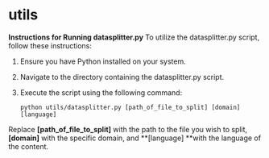 # utils

**Instructions for Running datasplitter.py**
To utilize the datasplitter.py script, follow these instructions:

1. Ensure you have Python installed on your system.
2. Navigate to the directory containing the datasplitter.py script.
3. Execute the script using the following command:

   `python utils/datasplitter.py [path_of_file_to_split] [domain] [language]`
   
Replace **[path_of_file_to_split]** with the path to the file you wish to split, **[domain]** with the specific domain, and **[language] **with the language of the content.
